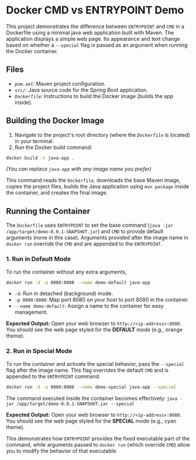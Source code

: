 # Docker CMD vs ENTRYPOINT Demo

This project demonstrates the difference between `ENTRYPOINT` and `CMD` in a Dockerfile using a minimal java web application built with Maven. The application displays a simple web page. Its appearance and text change based on whether a `--special` flag is passed as an argument when running the Docker container.

## Files

* *`pom.xml`*: Maven project configuration.
* `src/`: Java source code for the Spring Boot application.
* *`Dockerfile`*: Instructions to build the Docker image (builds the app inside).

## Building the Docker Image

1. Navigate to the project's root directory (where the *`Dockerfile`* is located) in your terminal.
2. Run the Docker build command:
```bash
docker build -t java-app .
```
*(You can replace `java-app` with any image name you prefer)*

This command reads the `Dockerfile`, downloads the base Maven image, copies the project files, builds the Java application using `mvn package` inside the container, and creates the final image.

## Running the Container

The `Dockerfile` uses `ENTRYPOINT` to set the base command (`java -jar /app/target/demo-0.0.1-SNAPSHOT.jar`) and `CMD` to provide default arguments (none in this case). Arguments provided after the image name in `docker run` override the `CMD` and are appended to the `ENTRYPOINT`.

### 1. Run in Default Mode

To run the container without any extra arguments, 

```bash
docker run -d -p 8080:8080 --name demo-default java-app
```
* `-d`: Run in detached (background) mode.
* `-p 8080:8080`: Map port 8080 on your host to port 8080 in the container.
* `--name demo-default`: Assign a name to the container for easy management.

**Expected Output:** Open your web browser to `http://<ip-address>:8080`. You should see the web page styled for the **DEFAULT** mode (e.g., orange theme).

### 2. Run in Special Mode

To run the container and activate the special behavior, pass the `--special` flag after the image name. This flag overrides the default `CMD` and is appended to the `ENTRYPOINT` command.

```bash
docker run -d -p 8080:8080 --name demo-special java-app --special
```

The command executed inside the container becomes effectively: `java -jar /app/target/demo-0.0.1-SNAPSHOT.jar --special`

**Expected Output:** Open your web browser to `http://<ip-address>:8080`. You should see the web page styled for the **SPECIAL** mode (e.g., cyan theme).

This demonstrates how `ENTRYPOINT` provides the fixed executable part of the command, while arguments passed to `docker run` (which override `CMD`) allow you to modify the behavior of that executable.